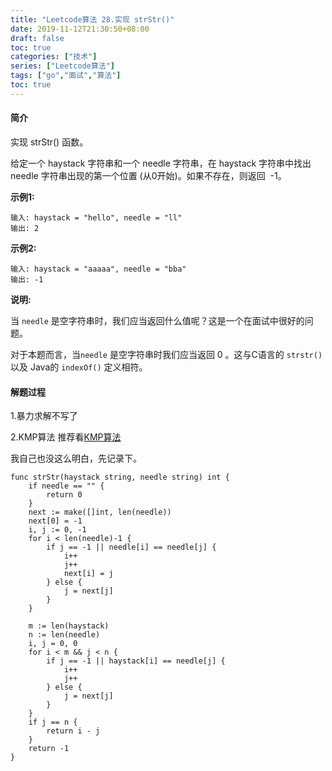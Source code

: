 ```yaml
---
title: "Leetcode算法 28.实现 strStr()"
date: 2019-11-12T21:30:50+08:00
draft: false
toc: true
categories: ["技术"]
series: ["Leetcode算法"]
tags: ["go","面试","算法"]
toc: true
---
```


#### 简介

实现 strStr() 函数。

给定一个 haystack 字符串和一个 needle 字符串，在 haystack 字符串中找出 needle 字符串出现的第一个位置 (从0开始)。如果不存在，则返回  -1。

**示例1:**

``` golang
输入: haystack = "hello", needle = "ll"
输出: 2
```

**示例2:**

``` golang
输入: haystack = "aaaaa", needle = "bba"
输出: -1
```

**说明:**

当 `needle` 是空字符串时，我们应当返回什么值呢？这是一个在面试中很好的问题。

对于本题而言，当`needle` 是空字符串时我们应当返回 0 。这与C语言的 `strstr()` 以及 Java的 `indexOf()` 定义相符。

#### 解题过程

1.暴力求解不写了

2.KMP算法 推荐看[KMP算法](https://subetter.com/algorithm/kmp-algorithm.html)

我自己也没这么明白，先记录下。

``` golang
func strStr(haystack string, needle string) int {
	if needle == "" {
		return 0
	}
	next := make([]int, len(needle))
	next[0] = -1
	i, j := 0, -1
	for i < len(needle)-1 {
		if j == -1 || needle[i] == needle[j] {
			i++
			j++
			next[i] = j
		} else {
			j = next[j]
		}
	}

	m := len(haystack)
	n := len(needle)
	i, j = 0, 0
	for i < m && j < n {
		if j == -1 || haystack[i] == needle[j] {
			i++
			j++
		} else {
			j = next[j]
		}
	}
	if j == n {
		return i - j
	}
	return -1
}
```


